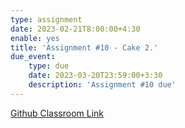 ```yaml
---
type: assignment
date: 2023-02-21T8:00:00+4:30
enable: yes
title: 'Assignment #10 - Cake 2.'
due_event: 
    type: due
    date: 2023-03-20T23:59:00+3:30
    description: 'Assignment #10 due'
---
```


[Github Classroom Link](https://classroom.github.com/a/uSWR9ABt)
